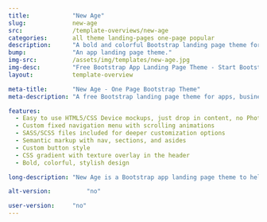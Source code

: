 ```yaml
---
title:            "New Age"
slug:             new-age
src:              /template-overviews/new-age
categories:       all theme landing-pages one-page popular
description:      "A bold and colorful Bootstrap landing page theme for web apps or other business use."
bump:             "An app landing page theme."
img-src:          /assets/img/templates/new-age.jpg
img-desc:         "Free Bootstrap App Landing Page Theme - Start Bootstrap"
layout:           template-overview

meta-title:       "New Age - One Page Bootstrap Theme"
meta-description: "A free Bootstrap landing page theme for apps, businesses, and other multipurpose uses. All Start Bootstrap templates are free to download and open source."

features:
  - Easy to use HTML5/CSS Device mockups, just drop in content, no Photoshop or image editing necessary!
  - Custom fixed navigation menu with scrolling animations
  - SASS/SCSS files included for deeper customization options
  - Semantic markup with nav, sections, and asides
  - Custom button style
  - CSS gradient with texture overlay in the header
  - Bold, colorful, stylish design

long-description: "New Age is a Bootstrap app landing page theme to help you beautifully showcase your web app or anything else! This theme features a bold, colorful design with various content sections that will be an excellent boilerplate for your next Bootstrap based project!"

alt-version:		  "no"

user-version:     "no"
---
```


